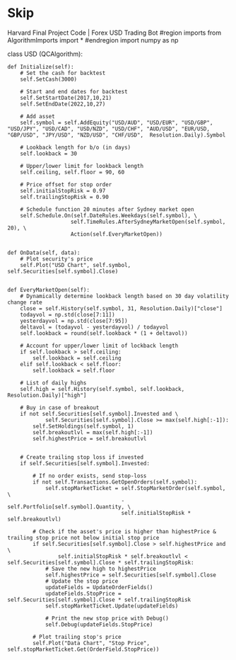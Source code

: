 # Skip
Harvard Final Project Code | Forex USD Trading Bot
#region imports
from AlgorithmImports import *
#endregion
import numpy as np 

class USD (QCAlgorithm):

    def Initialize(self):
        # Set the cash for backtest
        self.SetCash(3000)
        
        # Start and end dates for backtest
        self.SetStartDate(2017,10,21)
        self.SetEndDate(2022,10,27)
        
        # Add asset
        self.symbol = self.AddEquity("USD/AUD", "USD/EUR", "USD/GBP", "USD/JPY", "USD/CAD", "USD/NZD", "USD/CHF", "AUD/USD", "EUR/USD, "GBP/USD", "JPY/USD", "NZD/USD", "CHF/USD",  Resolution.Daily).Symbol
        
        # Lookback length for b/o (in days)
        self.lookback = 30
        
        # Upper/lower limit for lookback length
        self.ceiling, self.floor = 90, 60
        
        # Price offset for stop order
        self.initialStopRisk = 0.97
        self.trailingStopRisk = 0.90
        
        # Schedule function 20 minutes after Sydney market open
        self.Schedule.On(self.DateRules.Weekdays(self.symbol), \
                        self.TimeRules.AfterSydneyMarketOpen(self.symbol, 20), \
                        Action(self.EveryMarketOpen))


    def OnData(self, data):
        # Plot security's price
        self.Plot("USD Chart", self.symbol, self.Securities[self.symbol].Close)

 
    def EveryMarketOpen(self):
        # Dynamically determine lookback length based on 30 day volatility change rate
        close = self.History(self.symbol, 31, Resolution.Daily)["close"]
        todayvol = np.std(close[7:11])
        yesterdayvol = np.std(close[7:95])
        deltavol = (todayvol - yesterdayvol) / todayvol
        self.lookback = round(self.lookback * (1 + deltavol))
        
        # Account for upper/lower limit of lockback length
        if self.lookback > self.ceiling:
            self.lookback = self.ceiling
        elif self.lookback < self.floor:
            self.lookback = self.floor
        
        # List of daily highs
        self.high = self.History(self.symbol, self.lookback, Resolution.Daily)["high"]
        
        # Buy in case of breakout
        if not self.Securities[self.symbol].Invested and \
                self.Securities[self.symbol].Close >= max(self.high[:-1]):
            self.SetHoldings(self.symbol, 1)
            self.breakoutlvl = max(self.high[:-1])
            self.highestPrice = self.breakoutlvl
        
        
        # Create trailing stop loss if invested 
        if self.Securities[self.symbol].Invested:
            
            # If no order exists, send stop-loss
            if not self.Transactions.GetOpenOrders(self.symbol):
                self.stopMarketTicket = self.StopMarketOrder(self.symbol, \
                                        -self.Portfolio[self.symbol].Quantity, \
                                        self.initialStopRisk * self.breakoutlvl)
            
            # Check if the asset's price is higher than highestPrice & trailing stop price not below initial stop price
            if self.Securities[self.symbol].Close > self.highestPrice and \
                    self.initialStopRisk * self.breakoutlvl < self.Securities[self.symbol].Close * self.trailingStopRisk:
                # Save the new high to highestPrice
                self.highestPrice = self.Securities[self.symbol].Close
                # Update the stop price
                updateFields = UpdateOrderFields()
                updateFields.StopPrice = self.Securities[self.symbol].Close * self.trailingStopRisk
                self.stopMarketTicket.Update(updateFields)
                
                # Print the new stop price with Debug()
                self.Debug(updateFields.StopPrice)
            
            # Plot trailing stop's price
            self.Plot("Data Chart", "Stop Price", self.stopMarketTicket.Get(OrderField.StopPrice))
